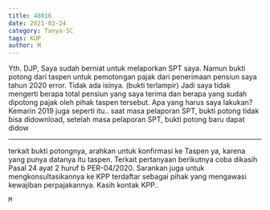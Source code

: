 ```yaml
---
title: 48016
date: 2021-03-24
category: Tanya-SC
tags: KUP
author: M
---
```


Yth. DJP, Saya sudah berniat untuk melaporkan SPT saya. Namun bukti potong dari taspen untuk pemotongan pajak dari penerimaan pensiun saya tahun 2020 error. Tidak ada isinya. (bukti terlampir) Jadi saya tidak mengerti berapa total pensiun yang saya terima dan berapa yang sudah dipotong pajak oleh pihak taspen tersebut. Apa yang harus saya lakukan? Kemarin 2019 juga seperti itu.. saat masa pelaporan SPT, bukti potong tidak bisa didownload, setelah masa pelaporan SPT, bukti potong baru dapat didow

---

terkait bukti potongnya, arahkan untuk konfirmasi ke Taspen ya, karena yang punya datanya itu taspen. Terkait pertanyaan berikutnya coba dikasih Pasal 24 ayat 2 huruf b PER-04/2020. Sarankan juga untuk mengkonsultasikannya ke KPP terdaftar sebagai pihak yang mengawasi kewajiban perpajakannya. Kasih kontak KPP..

`M`
